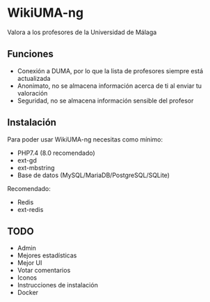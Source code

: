 # WikiUMA-ng
Valora a los profesores de la Universidad de Málaga

## Funciones
* Conexión a DUMA, por lo que la lista de profesores siempre está actualizada
* Anonimato, no se almacena información acerca de ti al enviar tu valoración
* Seguridad, no se almacena información sensible del profesor

## Instalación
Para poder usar WikiUMA-ng necesitas como mínimo:
* PHP7.4 (8.0 recomendado)
* ext-gd
* ext-mbstring
* Base de datos (MySQL/MariaDB/PostgreSQL/SQLite)

Recomendado:
* Redis
* ext-redis

## TODO
* Admin
* Mejores estadísticas
* Mejor UI
* Votar comentarios
* Iconos
* Instrucciones de instalación
* Docker
